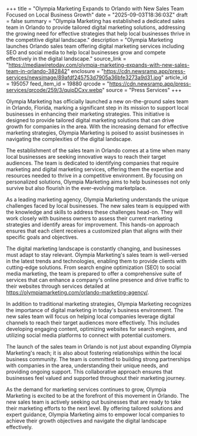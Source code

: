 +++
title = "Olympia Marketing Expands to Orlando with New Sales Team Focused on Local Business Growth"
date = "2025-09-03T18:36:03Z"
draft = false
summary = "Olympia Marketing has established a dedicated sales team in Orlando to provide tailored digital marketing solutions, addressing the growing need for effective strategies that help local businesses thrive in the competitive digital landscape."
description = "Olympia Marketing launches Orlando sales team offering digital marketing services including SEO and social media to help local businesses grow and compete effectively in the digital landscape."
source_link = "https://mediawiretoday.com/olympia-marketing-expands-with-new-sales-team-in-orlando-382842"
enclosure = "https://cdn.newsramp.app/press-services/newsimage/89afdf245753d7905a36bfe3273a9d31.jpg"
article_id = 195057
feed_item_id = 19880
qrcode = "https://cdn.newsramp.app/press-services/qrcode/259/3/quipDCxv.webp"
source = "Press Services"
+++

<p>Olympia Marketing has officially launched a new on-the-ground sales team in Orlando, Florida, marking a significant step in its mission to support local businesses in enhancing their marketing strategies. This initiative is designed to provide tailored digital marketing solutions that can drive growth for companies in the area. With the increasing demand for effective marketing strategies, Olympia Marketing is poised to assist businesses in navigating the complexities of the digital landscape.</p><p>The establishment of the sales team in Orlando comes at a time when many local businesses are seeking innovative ways to reach their target audiences. The team is dedicated to identifying companies that require marketing and digital marketing services, offering them the expertise and resources needed to thrive in a competitive environment. By focusing on personalized solutions, Olympia Marketing aims to help businesses not only survive but also flourish in the ever-evolving marketplace.</p><p>As a leading marketing agency, Olympia Marketing understands the unique challenges faced by local businesses. The new sales team is equipped with the knowledge and skills to address these challenges head-on. They will work closely with business owners to assess their current marketing strategies and identify areas for improvement. This hands-on approach ensures that each client receives a customized plan that aligns with their specific goals and objectives.</p><p>The digital marketing landscape is constantly changing, and businesses must adapt to stay relevant. Olympia Marketing's sales team is well-versed in the latest trends and technologies, enabling them to provide clients with cutting-edge solutions. From search engine optimization (SEO) to social media marketing, the team is prepared to offer a comprehensive suite of services that can enhance a company's online presence and drive traffic to their websites through services detailed at <a href="https://olympiamarketing.com/orlando-marketing-agency/" rel="nofollow" target="_blank">https://olympiamarketing.com/orlando-marketing-agency/</a>.</p><p>In addition to traditional marketing strategies, Olympia Marketing recognizes the importance of digital marketing in today's business environment. The new sales team will focus on helping local companies leverage digital channels to reach their target audiences more effectively. This includes developing engaging content, optimizing websites for search engines, and utilizing social media platforms to connect with potential customers.</p><p>The launch of the sales team in Orlando is not just about expanding Olympia Marketing's reach; it is also about fostering relationships within the local business community. The team is committed to building strong partnerships with companies in the area, understanding their unique needs, and providing ongoing support. This collaborative approach ensures that businesses feel valued and supported throughout their marketing journey.</p><p>As the demand for marketing services continues to grow, Olympia Marketing is excited to be at the forefront of this movement in Orlando. The new sales team is actively seeking out businesses that are ready to take their marketing efforts to the next level. By offering tailored solutions and expert guidance, Olympia Marketing aims to empower local companies to achieve their growth objectives and navigate the digital landscape effectively.</p>